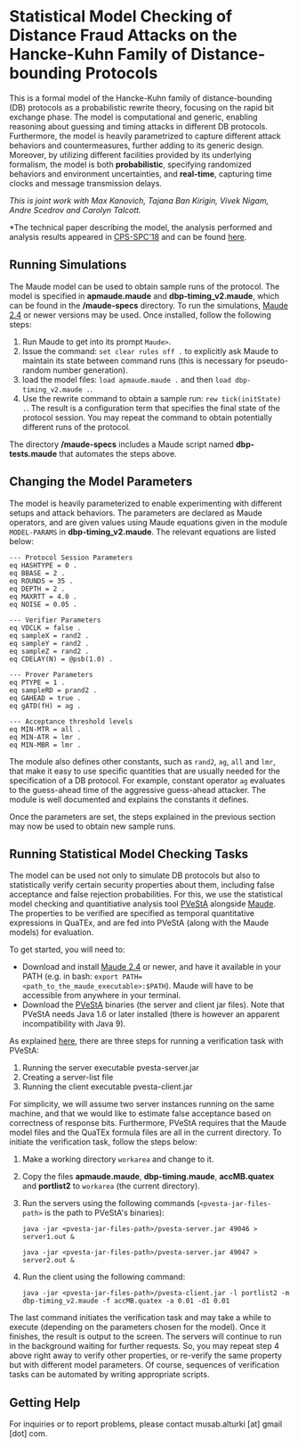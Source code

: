 # Statistical Model Checking of Distance Fraud Attacks on the Hancke-Kuhn Family of Distance-bounding Protocols

This is a formal model of the Hancke-Kuhn family of distance-bounding (DB) protocols as a probabilistic rewrite theory, focusing on the rapid bit exchange phase. 
The model is computational and generic, enabling reasoning about guessing and timing attacks in different DB protocols. Furthermore, the model is heavily 
parametrized to capture different attack behaviors and countermeasures, further adding to its generic design. Moreover, by utilizing 
different facilities provided by its underlying formalism, the model is both **probabilistic**, specifying randomized behaviors and environment 
uncertainties, and **real-time**, capturing time clocks and message transmission delays. 

*This is joint work with Max Kanovich, Tajana Ban Kirigin, Vivek Nigam, Andre Scedrov and Carolyn Talcott.*

*The technical paper describing the model, the analysis performed and analysis results appeared in [CPS-SPC'18](https://www.cps-spc.org/2018) and can be found [here](https://dl.acm.org/citation.cfm?doid=3264888.3264895).

## Running Simulations

The Maude model can be used to obtain sample runs of the protocol. The model is specified in **apmaude.maude** and **dbp-timing_v2.maude**, which can be found in the **/maude-specs** directory. To run the simulations, [Maude 2.4](http://maude.cs.illinois.edu/ "Maude") or newer versions may be used. Once installed, follow the following steps:

1. Run Maude to get into its prompt `Maude>`.
2. Issue the command: `set clear rules off .` to explicitly ask Maude to maintain its state between command runs (this is necessary for pseudo-random number generation).
3. load the model files: `load apmaude.maude .` and then `load dbp-timing_v2.maude .`.
4. Use the rewrite command to obtain a sample run: `rew tick(initState) .`. The result is a configuration term that specifies the final state of the protocol session. You may repeat the command to obtain potentially different runs of the protocol.

The directory **/maude-specs** includes a Maude script named **dbp-tests.maude** that automates the steps above.


## Changing the Model Parameters

The model is heavily parameterized to enable experimenting with different setups and attack behaviors. The parameters are declared as Maude operators, and are given values using Maude equations given in the module `MODEL-PARAMS` in **dbp-timing_v2.maude**. The relevant equations are listed below:

    --- Protocol Session Parameters
    eq HASHTYPE = 0 .
    eq BBASE = 2 .
    eq ROUNDS = 35 .
    eq DEPTH = 2 .
    eq MAXRTT = 4.0 .
    eq NOISE = 0.05 .

	--- Verifier Parameters
    eq VDCLK = false .
    eq sampleX = rand2 .
    eq sampleY = rand2 .
    eq sampleZ = rand2 .
    eq CDELAY(N) = @psb(1.0) .

	--- Prover Parameters
    eq PTYPE = 1 .
    eq sampleRD = prand2 .
    eq GAHEAD = true .
    eq gATD(fH) = ag .

    --- Acceptance threshold levels
    eq MIN-MTR = all .
    eq MIN-ATR = lmr .
    eq MIN-MBR = lmr .

The module also defines other constants, such as `rand2`, `ag`, `all` and `lmr`, that make it easy to use specific quantities that are usually needed for the specification of a DB protocol. For example, constant operator `ag` evaluates to the guess-ahead time of the aggressive guess-ahead attacker. The module is well documented and explains the constants it defines.

Once the parameters are set, the steps explained in the previous section may now be used to obtain new sample runs.


## Running Statistical Model Checking Tasks

The model can be used not only to simulate DB protocols but also to statistically verify certain security properties about them, including false acceptance and false rejection probabilities. For this, we use the statistical model checking and quantitiative analysis tool [PVeStA](http://maude.cs.uiuc.edu/tools/pvesta/ "PVeStA") alongside [Maude](http://maude.cs.illinois.edu/ "Maude"). The properties to be verified are specified as temporal quantitative expressions in QuaTEx, and are fed into PVeStA (along with the Maude models) for evaluation. 

To get started, you will need to:

*  Download and install [Maude 2.4](http://maude.cs.illinois.edu/ "Maude") or newer, and have it available in your PATH (e.g. in bash: `export PATH=<path_to_the_maude_executable>:$PATH`). Maude will have to be accessible from anywhere in your terminal.
*  Download the [PVeStA](http://maude.cs.uiuc.edu/tools/pvesta/ "PVeStA") binaries (the server and client jar files). Note that PVeStA needs Java 1.6 or later installed (there is however an apparent incompatibility with Java 9).

As explained [here](http://maude.cs.uiuc.edu/tools/pvesta/usage.html "PVeStA Usage"), there are three steps for running a verification task with PVeStA:

1. Running the server executable pvesta-server.jar 
2. Creating a server-list file
3. Running the client executable pvesta-client.jar 

For simplicity, we will assume two server instances running on the same machine, and that we would like to estimate false acceptance based on correctness of response bits. Furthermore, PVeStA requires that the Maude model files and the QuaTEx formula files are all in the current directory. To initiate the verification task, follow the steps below:

1. Make a working directory `workarea` and change to it.
2. Copy the files **apmaude.maude**, **dbp-timing.maude**, **accMB.quatex** and **portlist2** to `workarea` (the current directory).
3. Run the servers using the following commands (`<pvesta-jar-files-path>` is the path to PVeStA's binaries):

      ``` 
      java -jar <pvesta-jar-files-path>/pvesta-server.jar 49046 > server1.out &
      ```

      ```
      java -jar <pvesta-jar-files-path>/pvesta-server.jar 49047 > server2.out &
      ```
      
4. Run the client using the following command:

      ```
      java -jar <pvesta-jar-files-path>/pvesta-client.jar -l portlist2 -m dbp-timing_v2.maude -f accMB.quatex -a 0.01 -d1 0.01
      ```

The last command initiates the verification task and may take a while to execute (depending on the parameters chosen for the model). Once it finishes, the result is output to the screen. The servers will continue to run in the background waiting for further requests. So, you may repeat step 4 above right away to verify other properties, or re-verify the same property but with different model parameters. Of course, sequences of verification tasks can be automated by writing appropriate scripts.


## Getting Help

For inquiries or to report problems, please contact musab.alturki [at] gmail [dot] com.

